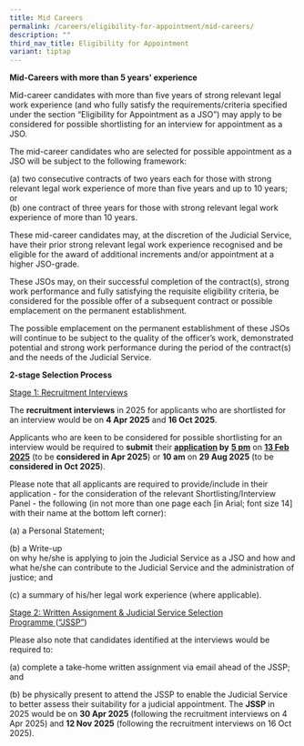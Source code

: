 ```yaml
---
title: Mid Careers
permalink: /careers/eligibility-for-appointment/mid-careers/
description: ""
third_nav_title: Eligibility for Appointment
variant: tiptap
---
```

<p><strong>Mid-Careers with more than 5 years' experience</strong>
</p>
<p>Mid-career candidates with more than five years of strong relevant legal
work experience (and who fully satisfy the requirements/criteria specified
under the section “Eligibility for Appointment as a JSO”) may apply to
be considered for possible shortlisting for an interview for appointment
as a JSO.</p>
<p>The mid-career candidates who are selected for possible appointment as
a JSO will be subject to the following framework:</p>
<p>(a) two consecutive contracts of two years each for those with strong
relevant legal work experience of more than five years and up to 10 years;
or
<br>(b) one contract of three years for those with strong relevant legal work
experience of more than 10 years.</p>
<p>These mid-career candidates may, at the discretion of the Judicial Service,
have their prior strong relevant legal work experience recognised and be
eligible for the award of additional increments and/or appointment at a
higher JSO-grade.</p>
<p>These JSOs may, on their successful completion of the contract(s), strong
work performance and fully satisfying the requisite eligibility criteria,
be considered for the possible offer of a subsequent contract or possible
emplacement on the permanent establishment.</p>
<p>The possible emplacement on the permanent establishment of these JSOs
will continue to be subject to the quality of the officer’s work, demonstrated
potential and strong work performance during the period of the contract(s)
and the needs of the Judicial Service.</p>
<p><strong>2-stage Selection Process</strong>
</p>
<p><u>Stage 1: Recruitment Interviews</u>
</p>
<p>The <strong>recruitment interviews</strong> in 2025 for applicants who are
shortlisted for an interview would be on <strong>4 Apr 2025</strong> and <strong>16 Oct 2025</strong>.</p>
<p>Applicants who are keen to be considered for possible shortlisting for
an interview would be required to <strong>submit</strong> their <strong><u>application</u> by</strong>  <strong><u>5 pm</u></strong> on <strong><u>13 Feb 2025</u></strong> (to
be <strong>considered in Apr 2025</strong>) or <strong>10 am</strong> on <strong>29 Aug 2025</strong> (to
be <strong>considered in Oct 2025</strong>).</p>
<p>Please note that all applicants are required to provide/include in their
application - for the consideration of the relevant Shortlisting/Interview
Panel - the following (in not more than one page each [in Arial; font size
14] with their name at the bottom left corner):</p>
<p>(a) a Personal Statement;</p>
<p>(b) a Write-up
<br>on why he/she is applying to join the Judicial Service as a JSO and how
and what he/she can contribute to the Judicial Service and the administration
of justice; and</p>
<p>(c) a summary of his/her legal work experience (where applicable).</p>
<p><u>Stage 2: Written Assignment &amp; Judicial Service Selection Programme&nbsp;</u>(<u>“JSSP”</u>)</p>
<p>Please also note that candidates identified at the interviews would be
required to:</p>
<p>(a) complete a take-home written assignment via email ahead of the JSSP;
and</p>
<p>(b) be physically present to attend the JSSP to enable the Judicial Service
to better assess their suitability for a judicial appointment. The <strong>JSSP</strong> in
2025 would be on <strong>30 Apr 2025</strong> (following the recruitment
interviews on 4 Apr 2025) and <strong>12 Nov 2025</strong> (following the
recruitment interviews on 16 Oct 2025).</p>